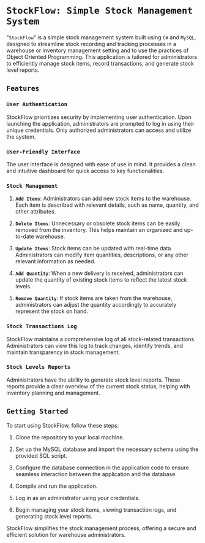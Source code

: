 # `StockFlow: Simple Stock Management System`

"`StockFlow`" is a simple stock management system built using `C#` and `MySQL`, designed to streamline stock recording and tracking processes in a warehouse or inventory management setting and to use the practices of Object Oriented Programming. This application is tailored for administrators to efficiently manage stock items, record transactions, and generate stock level reports.

## `Features`

### `User Authentication`
StockFlow prioritizes security by implementing user authentication. Upon launching the application, administrators are prompted to log in using their unique credentials. Only authorized administrators can access and utilize the system.

### `User-Friendly Interface`
The user interface is designed with ease of use in mind. It provides a clean and intuitive dashboard for quick access to key functionalities.

### `Stock Management`
1. **`Add Items`**: Administrators can add new stock items to the warehouse. Each item is described with relevant details, such as name, quantity, and other attributes.

2. **`Delete Items`**: Unnecessary or obsolete stock items can be easily removed from the inventory. This helps maintain an organized and up-to-date warehouse.

3. **`Update Items`**: Stock items can be updated with real-time data. Administrators can modify item quantities, descriptions, or any other relevant information as needed.

4. **`Add Quantity`**: When a new delivery is received, administrators can update the quantity of existing stock items to reflect the latest stock levels.

5. **`Remove Quantity`**: If stock items are taken from the warehouse, administrators can adjust the quantity accordingly to accurately represent the stock on hand.

### `Stock Transactions Log`
StockFlow maintains a comprehensive log of all stock-related transactions. Administrators can view this log to track changes, identify trends, and maintain transparency in stock management.

### `Stock Levels Reports`
Administrators have the ability to generate stock level reports. These reports provide a clear overview of the current stock status, helping with inventory planning and management.

## `Getting Started`

To start using StockFlow, follow these steps:

1. Clone the repository to your local machine.

2. Set up the MySQL database and import the necessary schema using the provided SQL script.

3. Configure the database connection in the application code to ensure seamless interaction between the application and the database.

4. Compile and run the application.

5. Log in as an administrator using your credentials.

6. Begin managing your stock items, viewing transaction logs, and generating stock level reports.

StockFlow simplifies the stock management process, offering a secure and efficient solution for warehouse administrators.

